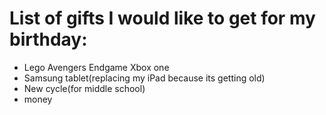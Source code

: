 # List of gifts I would like to get for my birthday:
* Lego Avengers Endgame Xbox one
* Samsung tablet(replacing my iPad because its getting old)
* New cycle(for middle school)
* money
